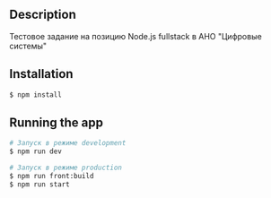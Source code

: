 ## Description

Тестовое задание на позицию Node.js fullstack в АНО "Цифровые системы"

## Installation

```bash
$ npm install
```

## Running the app

```bash
# Запуск в режиме development
$ npm run dev

# Запуск в режиме production
$ npm run front:build
$ npm run start
```
